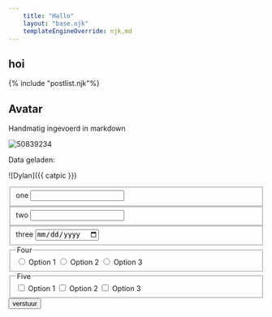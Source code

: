 ```yaml
---
    title: "Hallo"
    layout: "base.njk"
    templateEngineOverride: njk,md
---
```


## hoi


{% include "postlist.njk"%}

## Avatar

Handmatig ingevoerd in markdown

![50839234](https://github.com/user-attachments/assets/51415367-c1f5-42bf-8980-e83647f9c667)


Data geladen:

![Dylan]({{ catpic }})

<form action="" method="post">
  <fieldset>
    <label for="one">one</label>
    <input type="text" name="one" id="one">
  </fieldset>

  <fieldset>
    <label for="two">two</label>
    <input type="number" name="two" id="two">
  </fieldset>

  <fieldset>
    <label for="three">three</label>
    <input type="date" name="three" id="three">
  </fieldset>

  <fieldset>
    <legend>Four</legend>
    <label for="four-1">
      <input type="radio" name="four" id="four-1" value="1"> Option 1
    </label>
    <label for="four-2">
      <input type="radio" name="four" id="four-2" value="2"> Option 2
    </label>
    <label for="four-3">
      <input type="radio" name="four" id="four-3" value="3"> Option 3
    </label>
  </fieldset>

  <fieldset>
    <legend>Five</legend>
    <label for="five-1">
      <input type="checkbox" name="five" id="five-1" value="1"> Option 1
    </label>
    <label for="five-2">
      <input type="checkbox" name="five" id="five-2" value="2"> Option 2
    </label>
    <label for="five-3">
      <input type="checkbox" name="five" id="five-3" value="3"> Option 3
    </label>
  </fieldset>

  <input type="submit" value="verstuur">
</form>
